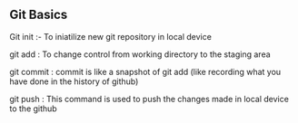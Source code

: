 ## Git Basics


Git init :- To iniatilize new git repository in local device

git add : To change control from working directory to the staging area

git commit : commit is like a snapshot of git add  (like recording what you have done in the history of github)

git push : This command is used to push the changes made in local device to the github


